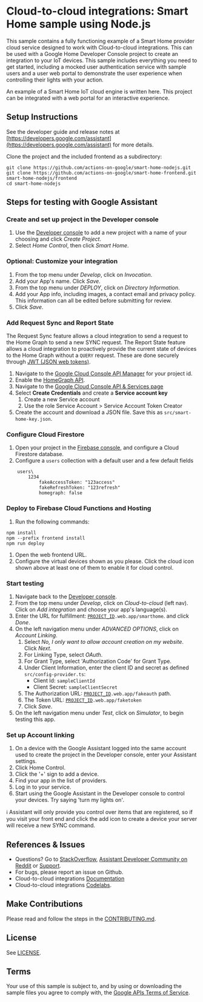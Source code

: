 # Cloud-to-cloud integrations: Smart Home sample using Node.js

This sample contains a fully functioning example of a Smart Home provider
cloud service designed to work with Cloud-to-cloud integrations. This can
be used with a Google Home Developer Console project to create an integration
to your IoT devices. This sample includes everything you need to
get started, including a mocked user authentication service with sample
users and a user web portal to demonstrate the user experience when
controlling their lights with your action.

An example of a Smart Home IoT cloud engine is written here. This project can be
integrated with a web portal for an interactive experience.

## Setup Instructions

See the developer guide and release notes at [https://developers.google.com/assistant](https://developers.google.com/assistant) for more details.

Clone the project and the included frontend as a subdirectory:

```
git clone https://github.com/actions-on-google/smart-home-nodejs.git
git clone https://github.com/actions-on-google/smart-home-frontend.git smart-home-nodejs/frontend
cd smart-home-nodejs
```

## Steps for testing with Google Assistant

### Create and set up project in the Developer console

1. Use the [Developer console](https://console.home.google.com) to add a new project with a name of your choosing and click *Create Project*.
1. Select *Home Control*, then click *Smart Home*.

### Optional: Customize your integration

1. From the top menu under *Develop*, click on *Invocation*.
1. Add your App's name. Click *Save*.
1. From the top menu under *DEPLOY*, click on *Directory Information*.
1. Add your App info, including images, a contact email and privacy policy. This information can all be edited before submitting for review.
1. Click *Save*.

### Add Request Sync and Report State
The Request Sync feature allows a cloud integration to send a request to the Home Graph
to send a new SYNC request. The Report State feature allows a cloud integration to proactively
provide the current state of devices to the Home Graph without a `QUERY` request. These are
done securely through [JWT (JSON web tokens)](https://jwt.io/).

1. Navigate to the
[Google Cloud Console API Manager](https://console.developers.google.com/apis)
for your project id.
1. Enable the [HomeGraph API](https://console.cloud.google.com/apis/api/homegraph.googleapis.com/overview).
1. Navigate to the [Google Cloud Console API & Services page](https://console.cloud.google.com/apis/credentials)
1. Select **Create Credentials** and create a **Service account key**
    1. Create a new Service account
    1. Use the role Service Account > Service Account Token Creator
1. Create the account and download a JSON file.
   Save this as `src/smart-home-key.json`.

### Configure Cloud Firestore

1. Open your project in the [Firebase console](https://console.firebase.google.com/), and configure a Cloud Firestore database.
1. Configure a `users` collection with a default user and a few default fields

```
    users\
        1234
            fakeAccessToken: "123access"
            fakeRefreshToken: "123refresh"
            homegraph: false
```

### Deploy to Firebase Cloud Functions and Hosting

1. Run the following commands:

```
npm install
npm --prefix frontend install
npm run deploy
```

1. Open the web frontend URL.
1. Configure the virtual devices shown as you please. Click the cloud icon shown
   above at least one of them to enable it for cloud control.

### Start testing

1. Navigate back to the [Developer console](https://console.home.google.com).
1. From the top menu under *Develop*, click on *Cloud-to-cloud* (left nav). Click on *Add integration* and choose your app's language(s).
1. Enter the URL for fulfillment: [`PROJECT_ID`](https://firebase.google.com/docs/projects/learn-more#project-id)`.web.app/smarthome`. and click *Done*.
1. On the left navigation menu under *ADVANCED OPTIONS*, click on *Account Linking*.
    1. Select *No, I only want to allow account creation on my website*. Click *Next*.
    1. For Linking Type, select *OAuth*.
    1. For Grant Type, select 'Authorization Code' for Grant Type.
    1. Under Client Information, enter the client ID and secret as defined `src/config-provider.ts`:
        * Client Id: `sampleClientId`
        * Client Secret: `sampleClientSecret`
    1. The Authorization URL: [`PROJECT_ID`](https://firebase.google.com/docs/projects/learn-more#project-id)`.web.app/fakeauth`
path.
    1. The Token URL: [`PROJECT_ID`](https://firebase.google.com/docs/projects/learn-more#project-id)`.web.app/faketoken`
    1. Click *Save*.
1. On the left navigation menu under *Test*, click on *Simulator*, to begin testing this app.

### Set up Account linking

1. On a device with the Google Assistant logged into the same account used
to create the project in the Developer console, enter your Assistant settings.
1. Click Home Control.
1. Click the '+' sign to add a device.
1. Find your app in the list of providers.
1. Log in to your service.
1. Start using the Google Assistant in the Developer console to control your devices. Try saying 'turn my lights on'.

:information_source: Assistant will only provide you control over items that are registered, so if you visit your front end and click the add icon to create a device your server will receive a new SYNC command.

## References & Issues
+ Questions? Go to [StackOverflow](https://stackoverflow.com/questions/tagged/actions-on-google), [Assistant Developer Community on Reddit](https://www.reddit.com/r/GoogleAssistantDev/) or [Support](https://developers.google.com/assistant/support).
+ For bugs, please report an issue on Github.
+ Cloud-to-cloud integrations [Documentation](https://developers.google.com/assistant)
+ Cloud-to-cloud integrations [Codelabs](https://codelabs.developers.google.com/?cat=Assistant).

## Make Contributions
Please read and follow the steps in the [CONTRIBUTING.md](CONTRIBUTING.md).

## License
See [LICENSE](LICENSE).

## Terms
Your use of this sample is subject to, and by using or downloading the sample files you agree to comply with, the [Google APIs Terms of Service](https://developers.google.com/terms/).
